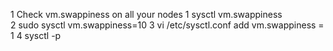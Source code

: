 1 Check vm.swappiness on all your nodes 
 1 sysctl vm.swappiness  
 2 sudo sysctl vm.swappiness=10 
 3 vi /etc/sysctl.conf
   add vm.swappiness = 1
 4 sysctl -p   

